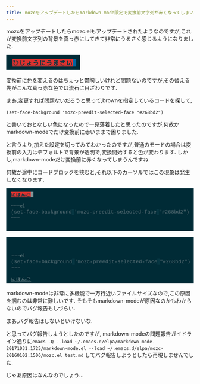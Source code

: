 ```yaml
---
title: mozcをアップデートしたらmarkdown-mode限定で変換前文字列が赤くなってしまいます
---
```


mozcをアップデートしたらmozc.elもアップデートされたようなのですが,これが変換前文字列の背景を真っ赤にしてきて非常にうるさく感じるようになりました.

![ひじょうにうるさい](/asset/screenshot-2017-11-07-14-20-45.png)

変換前に色を変えるのはちょっと鬱陶しいけれど問題ないのですが,その替える先がこんな真っ赤な色では流石に目ざわりです.

まあ,変更すれば問題ないだろうと思って,brownを指定しているコードを探して,

~~~elisp
(set-face-background 'mozc-preedit-selected-face "#268bd2")
~~~

と書いておとなしい色になったので一見落着したと思ったのですが,何故かmarkdown-modeでだけ変換前に赤いままで困りました.

と言うより,加えた設定を切ってみてわかったのですが,普通のモードの場合は変換前の入力はデフォルトで背景が透明で,変換開始すると色が変わります.
しかし,markdown-modeだけ変換前に赤くなってしまうんですね.

何故か途中にコードブロックを挟むと,それ以下のカーソルではこの現象は発生しなくなります.

![コードブロック前](/asset/screenshot-2017-11-07-14-56-02.png)

![コードブロック後](/asset/screenshot-2017-11-07-14-56-18.png)

markdown-modeは非常に多機能で一万行近いファイルサイズなので,この原因を掴むのは非常に難しいです.
そもそもmarkdown-modeが原因なのかもわからないのでバグ報告もしづらい.

まあ,バグ報告はしないといけないな.

と思ってバグ報告しようとしたのですが,
markdown-modeの問題報告ガイドライン通りに`emacs -Q --load ~/.emacs.d/elpa/markdown-mode-20171031.1725/markdown-mode.el --load ~/.emacs.d/elpa/mozc-20160102.1506/mozc.el test.md`
してバグ報告しようとしたら再現しませんでした.

じゃあ原因はなんなのでしょう…
